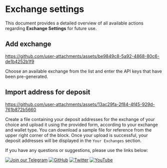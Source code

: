 # Exchange settings

This document provides a detailed overview of all available actions regarding **Exchange Settings** for future use.

## Add exchange

https://github.com/user-attachments/assets/be9849c8-5a92-4868-80c6-de1b4252b1f9

Choose an available exchange from the list and enter the API keys that have been pre-generated.

## Import address for deposit

https://github.com/user-attachments/assets/13ac29fa-2f84-4f45-929d-761b872b5660

Create a file containing your deposit addresses for the exchange of your choice and upload it using the provided form, according to your exchange and wallet type. You can download a sample file for reference from the upper right corner of the block. Once your upload is successful, your deposit addresses will be displayed in the `Your Exchanges` section.

If you have any questions or suggestions, please use the links below:

[![Join our Telegram](https://img.shields.io/badge/Telegram-2CA5E0?style=for-the-badge&logo=telegram&logoColor=white)](https://t.me/hidden_coding)
[![GitHub](https://img.shields.io/badge/GitHub-181717?style=for-the-badge&logo=github&logoColor=white)](https://github.com/HiddenCodeDevs/)
[![Twitter](https://img.shields.io/badge/Twitter-1DA1F2?style=for-the-badge&logo=x&logoColor=white)](https://x.com/hidden_coding)
[![YouTube](https://img.shields.io/badge/YouTube-FF0000?style=for-the-badge&logo=youtube&logoColor=white)](https://www.youtube.com/@flaming_chameleon)
